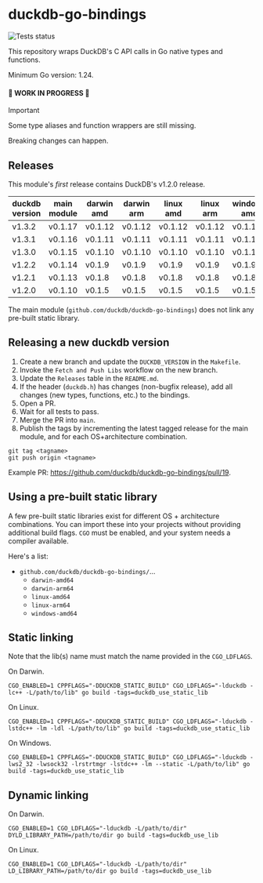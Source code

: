 # duckdb-go-bindings

![Tests status](https://github.com/duckdb/duckdb-go-bindings/actions/workflows/run_tests.yml/badge.svg)

This repository wraps DuckDB's C API calls in Go native types and functions.

Minimum Go version: 1.24.

#### 🚧 WORK IN PROGRESS 🚧

> [!IMPORTANT]  
> Some type aliases and function wrappers are still missing.
> 
> Breaking changes can happen.

## Releases

This module's *first* release contains DuckDB's v1.2.0 release.

| duckdb version | main module | darwin amd | darwin arm | linux amd | linux arm | windows amd |
|----------------|-------------|------------|------------|-----------|-----------|-------------|
| v1.3.2         | v0.1.17     | v0.1.12    | v0.1.12    | v0.1.12   | v0.1.12   | v0.1.12     |
| v1.3.1         | v0.1.16     | v0.1.11    | v0.1.11    | v0.1.11   | v0.1.11   | v0.1.11     |
| v1.3.0         | v0.1.15     | v0.1.10    | v0.1.10    | v0.1.10   | v0.1.10   | v0.1.10     |
| v1.2.2         | v0.1.14     | v0.1.9     | v0.1.9     | v0.1.9    | v0.1.9    | v0.1.9      |
| v1.2.1         | v0.1.13     | v0.1.8     | v0.1.8     | v0.1.8    | v0.1.8    | v0.1.8      |
| v1.2.0         | v0.1.10     | v0.1.5     | v0.1.5     | v0.1.5    | v0.1.5    | v0.1.5      |

The main module (`github.com/duckdb/duckdb-go-bindings`) does not link any pre-built static library.

## Releasing a new duckdb version

1. Create a new branch and update the `DUCKDB_VERSION` in the `Makefile`.
2. Invoke the `Fetch and Push Libs` workflow on the new branch.
3. Update the `Releases` table in the `README.md`.
4. If the header (`duckdb.h`) has changes (non-bugfix release), add all changes (new types, functions, etc.) to the bindings.
5. Open a PR.
6. Wait for all tests to pass.
7. Merge the PR into `main`.
8. Publish the tags by incrementing the latest tagged release for the main module, and for each OS+architecture combination.
```
git tag <tagname>
git push origin <tagname>
```

Example PR: https://github.com/duckdb/duckdb-go-bindings/pull/19.

## Using a pre-built static library

A few pre-built static libraries exist for different OS + architecture combinations.
You can import these into your projects without providing additional build flags.
`CGO` must be enabled, and your system needs a compiler available.

Here's a list:
- `github.com/duckdb/duckdb-go-bindings/`...
  - `darwin-amd64`
  - `darwin-arm64`
  - `linux-amd64`
  - `linux-arm64`
  - `windows-amd64`

## Static linking

Note that the lib(s) name must match the name provided in the `CGO_LDFLAGS`.

On Darwin. 
```
CGO_ENABLED=1 CPPFLAGS="-DDUCKDB_STATIC_BUILD" CGO_LDFLAGS="-lduckdb -lc++ -L/path/to/lib" go build -tags=duckdb_use_static_lib
```

On Linux.
```
CGO_ENABLED=1 CPPFLAGS="-DDUCKDB_STATIC_BUILD" CGO_LDFLAGS="-lduckdb -lstdc++ -lm -ldl -L/path/to/lib" go build -tags=duckdb_use_static_lib
```

On Windows.
```
CGO_ENABLED=1 CPPFLAGS="-DDUCKDB_STATIC_BUILD" CGO_LDFLAGS="-lduckdb -lws2_32 -lwsock32 -lrstrtmgr -lstdc++ -lm --static -L/path/to/lib" go build -tags=duckdb_use_static_lib
```

## Dynamic linking

On Darwin.
```
CGO_ENABLED=1 CGO_LDFLAGS="-lduckdb -L/path/to/dir" DYLD_LIBRARY_PATH=/path/to/dir go build -tags=duckdb_use_lib
```

On Linux.
```
CGO_ENABLED=1 CGO_LDFLAGS="-lduckdb -L/path/to/dir" LD_LIBRARY_PATH=/path/to/dir go build -tags=duckdb_use_lib
```


